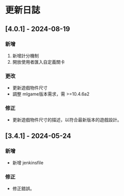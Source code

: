 
# 更新日誌

## [4.0.1] - 2024-08-19
### 新增
1. 新增計分機制
2. 開放使用者匯入自定義關卡

### 更改
- 更新遊戲物件尺寸
- 調整 mlgame版本需求，需 >=10.4.6a2 

### 修正
- 更新遊戲物件尺寸的描述，以符合最新版本的遊戲設計。


## [3.4.1] - 2024-05-24
### 新增
- 新增 jenkinsfile

### 修正
- 修正錯誤。
